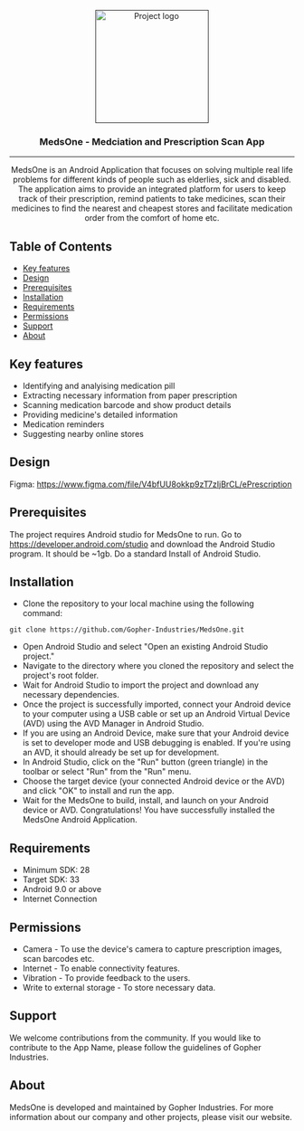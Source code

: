 <p align="center">
  <a href="" rel="noopener">
 <img width=200px height=200px src="https://avatars.githubusercontent.com/u/100745757?s=200&v=4" alt="Project logo"></a>
</p>

<h3 align="center">MedsOne - Medciation and Prescription Scan App</h3>

---

<p align="center"> MedsOne is an Android Application that focuses on solving multiple real life problems for different kinds of people such as elderlies, sick and disabled. The application aims to provide an integrated platform for users to keep track of their prescription, remind patients to take medicines, scan their medicines to find the nearest and cheapest stores and facilitate medication order from the comfort of home etc.
    <br>
</p>

## Table of Contents
- [Key features](#key-features)
- [Design](#design)
- [Prerequisites](#prerequisites)
- [Installation](#installation)
- [Requirements](#requirements)
- [Permissions](#permissions)
- [Support](#support)
- [About](#about)

## Key features <a name = "key_features"></a>
- Identifying and analyising medication pill
- Extracting necessary information from paper prescription
- Scanning medication barcode and show product details
- Providing medicine's detailed information
- Medication reminders
- Suggesting nearby online stores
## Design <a name = "design"></a>
Figma: https://www.figma.com/file/V4bfUU8okkp9zT7zIjBrCL/ePrescription
## Prerequisites <a name = "prerequisites"></a>
The project requires Android studio for MedsOne to run. Go to https://developer.android.com/studio and download the Android Studio program. It should be ~1gb. Do a standard Install of Android Studio.
## Installation <a name = "installation"></a>
- Clone the repository to your local machine using the following command:
```
git clone https://github.com/Gopher-Industries/MedsOne.git
```
- Open Android Studio and select "Open an existing Android Studio project."
- Navigate to the directory where you cloned the repository and select the project's root folder.
- Wait for Android Studio to import the project and download any necessary dependencies.
- Once the project is successfully imported, connect your Android device to your computer using a USB cable or set up an Android Virtual Device (AVD) using the AVD Manager in Android Studio.
- If you are using an Android Device, make sure that your Android device is set to developer mode and USB debugging is enabled. If you're using an AVD, it should already be set up for development.
- In Android Studio, click on the "Run" button (green triangle) in the toolbar or select "Run" from the "Run" menu.
- Choose the target device (your connected Android device or the AVD) and click "OK" to install and run the app.
- Wait for the MedsOne to build, install, and launch on your Android device or AVD.
Congratulations! You have successfully installed the MedsOne Android Application.
## Requirements <a name = "requirements"></a>
- Minimum SDK: 28
- Target SDK: 33
- Android 9.0 or above
- Internet Connection
## Permissions <a name = "permissions"></a>
- Camera - To use the device's camera to capture prescription images, scan barcodes etc.
- Internet - To enable connectivity features.
- Vibration - To provide feedback to the users.
- Write to external storage - To store necessary data.
## Support <a name = "support"></a>
We welcome contributions from the community. If you would like to contribute to the App Name, please follow the guidelines of Gopher Industries.
## About <a name = "about"></a>
MedsOne is developed and maintained by Gopher Industries. For more information about our company and other projects, please visit our website.
